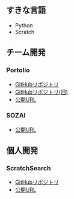 ## すきな言語

- Python
- Scratch

## チーム開発

### Portolio
- [GitHubリポジトリ](https://github.com/balckowl/portolio-new-3)
- [GitHubリポジトリ(旧)](https://github.com/esusaki/Portolio-Backend-API)
- [公開URL](https://zasetu-portolio.vercel.app/)

### SOZAI
- [公開URL](https://sozai-new.vercel.app/)

## 個人開発

### ScratchSearch

- [GitHubリポジトリ](https://github.com/esusaki/ScratchSearch)
- [公開URL](https://scratchsearch.onrender.com/search?blocks-max=150&no-teigi=on)
